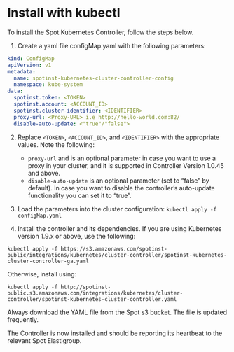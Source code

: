 # Install with kubectl

To install the Spot Kubernetes Controller, follow the steps below.

1. Create a yaml file configMap.yaml with the following parameters:

```yaml
kind: ConfigMap
apiVersion: v1
metadata:
  name: spotinst-kubernetes-cluster-controller-config
  namespace: kube-system
data:
  spotinst.token: <TOKEN>
  spotinst.account: <ACCOUNT_ID>
  spotinst.cluster-identifier: <IDENTIFIER>
  proxy-url: <Proxy-URL> i.e http://hello-world.com:82/
  disable-auto-update: <"true"/"false">
```

2. Replace `<TOKEN>`, `<ACCOUNT_ID>`, and `<IDENTIFIER>` with the appropriate values.
   Note the following:

   - `proxy-url` and is an optional parameter in case you want to use a proxy in your cluster, and it is supported in Controller Version 1.0.45 and above.
   - `disable-auto-update` is an optional parameter (set to “false” by default). In case you want to disable the controller’s auto-update functionality you can set it to “true”.

3. Load the parameters into the cluster configuration:
   `kubectl apply -f configMap.yaml`

4. Install the controller and its dependencies. If you are using Kubernetes version 1.9.x or above, use the following:

`kubectl apply -f https://s3.amazonaws.com/spotinst-public/integrations/kubernetes/cluster-controller/spotinst-kubernetes-cluster-controller-ga.yaml`

Otherwise, install using:

`kubectl apply -f http://spotinst-public.s3.amazonaws.com/integrations/kubernetes/cluster-controller/spotinst-kubernetes-cluster-controller.yaml`

Always download the YAML file from the Spot s3 bucket. The file is updated frequently.

The Controller is now installed and should be reporting its heartbeat to the relevant Spot Elastigroup.
